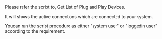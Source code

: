 Please refer the script to, Get List of Plug and Play Devices.

It will shows the active connections which are connected to your system.

Youcan run the script procedure as either "system user" or "loggedin user" according to the requirement.